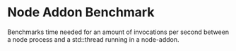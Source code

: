 # Node Addon Benchmark

Benchmarks time needed for an amount of invocations per second between a node process and a std::thread running in a node-addon. 
